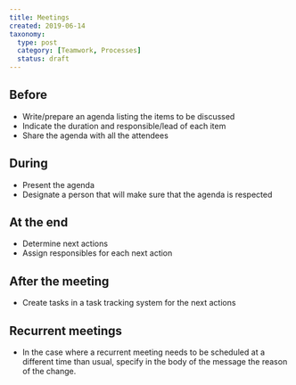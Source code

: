 ```yaml
---
title: Meetings
created: 2019-06-14
taxonomy:
  type: post
  category: [Teamwork, Processes]
  status: draft
---
```


## Before
* Write/prepare an agenda listing the items to be discussed
* Indicate the duration and responsible/lead of each item
* Share the agenda with all the attendees

## During
* Present the agenda
* Designate a person that will make sure that the agenda is respected

## At the end
* Determine next actions
* Assign responsibles for each next action

## After the meeting
* Create tasks in a task tracking system for the next actions

## Recurrent meetings
* In the case where a recurrent meeting needs to be scheduled at a different time than usual, specify in the body of the message the reason of the change.
